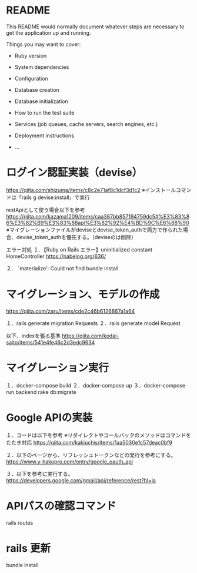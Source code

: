 # README

This README would normally document whatever steps are necessary to get the
application up and running.

Things you may want to cover:

* Ruby version

* System dependencies

* Configuration

* Database creation

* Database initialization

* How to run the test suite

* Services (job queues, cache servers, search engines, etc.)

* Deployment instructions

* ...

# ログイン認証実装（devise）
https://qiita.com/shizuma/items/c8c2e71af8c1dcf3d1c2
※インストールコマンドは「rails g devise:install」で実行

restApiとして使う場合以下を参考
https://qiita.com/kazama1209/items/caa387bb857194759dc5#%E3%83%86%E3%82%B9%E3%83%88api%E3%82%92%E4%BD%9C%E6%88%90
※マイグレーションファイルがdeviseとdevise_token_authで両方で作られた場合、devise_token_authを優先する。（deviseのは削除）

エラー対処
１．【Ruby on Rails エラー】uninitialized constant HomeController
https://nabelog.org/636/

２． `materialize': Could not find
bundle install

# マイグレーション、モデルの作成
https://qiita.com/zaru/items/cde2c46b6126867a1a64

１．rails generate migration Requests
２．rails generate model Request

以下、indexを張る基準
https://qiita.com/kodai-saito/items/541e4fe46c2d3edc9634

# マイグレーション実行

１．docker-compose build
２．docker-compose up
３．docker-compose run backend rake db:migrate

# Google APIの実装

１．コードは以下を参考
※リダイレクトやコールバックのメソッドはコマンドをたたき対応
https://qiita.com/kakiuchis/items/1aa5030e1c57deac0bf9

２．以下のページから、リフレッシュトークンなどの発行を参考にする。
https://www.y-hakopro.com/entry/google_oauth_api

３．以下を参考に実行する。
https://developers.google.com/gmail/api/reference/rest?hl=ja

# APIパスの確認コマンド
rails routes

# rails 更新
bundle install